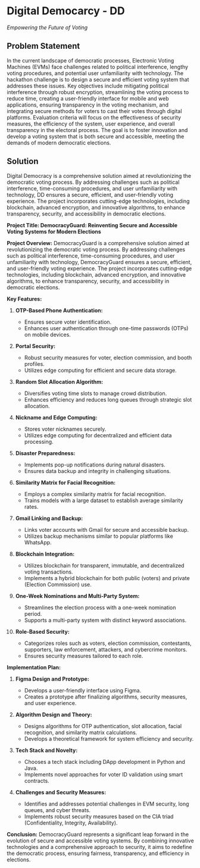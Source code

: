 # Digital Democarcy - DD
*Empowering the Future of Voting*

## Problem Statement
In the current landscape of democratic processes, Electronic Voting Machines (EVMs) face challenges related to political interference, lengthy voting procedures, and potential user unfamiliarity with technology. The hackathon challenge is to design a secure and efficient voting system that addresses these issues. Key objectives include mitigating political interference through robust encryption, streamlining the voting process to reduce time, creating a user-friendly interface for mobile and web applications, ensuring transparency in the voting mechanism, and integrating secure methods for voters to cast their votes through digital platforms. Evaluation criteria will focus on the effectiveness of security measures, the efficiency of the system, user experience, and overall transparency in the electoral process. The goal is to foster innovation and develop a voting system that is both secure and accessible, meeting the demands of modern democratic elections.

## Solution
Digital Democracy is a comprehensive solution aimed at revolutionizing the democratic voting process. By addressing challenges such as political interference, time-consuming procedures, and user unfamiliarity with technology, DD ensures a secure, efficient, and user-friendly voting experience. The project incorporates cutting-edge technologies, including blockchain, advanced encryption, and innovative algorithms, to enhance transparency, security, and accessibility in democratic elections.

**Project Title: DemocracyGuard: Reinventing Secure and Accessible Voting Systems for Modern Elections**

**Project Overview:**
DemocracyGuard is a comprehensive solution aimed at revolutionizing the democratic voting process. By addressing challenges such as political interference, time-consuming procedures, and user unfamiliarity with technology, DemocracyGuard ensures a secure, efficient, and user-friendly voting experience. The project incorporates cutting-edge technologies, including blockchain, advanced encryption, and innovative algorithms, to enhance transparency, security, and accessibility in democratic elections.

**Key Features:**

1. **OTP-Based Phone Authentication:**
   - Ensures secure voter identification.
   - Enhances user authentication through one-time passwords (OTPs) on mobile devices.

2. **Portal Security:**
   - Robust security measures for voter, election commission, and booth profiles.
   - Utilizes edge computing for efficient and secure data storage.

3. **Random Slot Allocation Algorithm:**
   - Diversifies voting time slots to manage crowd distribution.
   - Enhances efficiency and reduces long queues through strategic slot allocation.

4. **Nickname and Edge Computing:**
   - Stores voter nicknames securely.
   - Utilizes edge computing for decentralized and efficient data processing.

5. **Disaster Preparedness:**
   - Implements pop-up notifications during natural disasters.
   - Ensures data backup and integrity in challenging situations.

6. **Similarity Matrix for Facial Recognition:**
   - Employs a complex similarity matrix for facial recognition.
   - Trains models with a large dataset to establish average similarity rates.

7. **Gmail Linking and Backup:**
   - Links voter accounts with Gmail for secure and accessible backup.
   - Utilizes backup mechanisms similar to popular platforms like WhatsApp.

8. **Blockchain Integration:**
   - Utilizes blockchain for transparent, immutable, and decentralized voting transactions.
   - Implements a hybrid blockchain for both public (voters) and private (Election Commission) use.

9. **One-Week Nominations and Multi-Party System:**
   - Streamlines the election process with a one-week nomination period.
   - Supports a multi-party system with distinct keyword associations.

10. **Role-Based Security:**
    - Categorizes roles such as voters, election commission, contestants, supporters, law enforcement, attackers, and cybercrime monitors.
    - Ensures security measures tailored to each role.

**Implementation Plan:**

1. **Figma Design and Prototype:**
   - Develops a user-friendly interface using Figma.
   - Creates a prototype after finalizing algorithms, security measures, and user experience.

2. **Algorithm Design and Theory:**
   - Designs algorithms for OTP authentication, slot allocation, facial recognition, and similarity matrix calculations.
   - Develops a theoretical framework for system efficiency and security.

3. **Tech Stack and Novelty:**
   - Chooses a tech stack including DApp development in Python and Java.
   - Implements novel approaches for voter ID validation using smart contracts.

4. **Challenges and Security Measures:**
   - Identifies and addresses potential challenges in EVM security, long queues, and cyber threats.
   - Implements robust security measures based on the CIA triad (Confidentiality, Integrity, Availability).

**Conclusion:**
DemocracyGuard represents a significant leap forward in the evolution of secure and accessible voting systems. By combining innovative technologies and a comprehensive approach to security, it aims to redefine the democratic process, ensuring fairness, transparency, and efficiency in elections.
